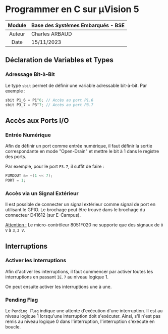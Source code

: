 # Programmer en C sur µVision 5

| Module | Base des Systèmes Embarqués - BSE |
|:------:|-----------------------------------|
| Auteur | Charles ARBAUD                    |
| Date   | 15/11/2023                        |

## Déclaration de Variables et Types
###  Adressage Bit-à-Bit
Le type `sbit` permet de définir une variable adressable bit-à-bit. Par exemple :
```C
sbit P1_6 = P1^6; // Accès au port P1.6
sbit P3_7 = P3^7; // Accès au port P3.7
```

## Accès aux Ports I/O
### Entrée Numérique
Afin de définir un port comme entrée numérique, il faut définir la sortie correspondante en mode "Open-Drain" et mettre le bit à 1 dans le registre des ports.

Par exemple, pour le port `P3.7`, il suffit de faire :
```C
P3MDOUT &= ~(1 << 7);
PORT = 1;
```

### Accès via un Signal Extérieur
Il est possible de connecter un signal extérieur comme signal de port en utilisant le GPIO. Le brochage peut être trouvé dans le brochage du connecteur D41612 (sur E-Campus).

<u>Attention :</u> Le micro-contrôleur 8051F020 ne supporte que des signaux de `0 V` à `3,3 V`.

## Interruptions
### Activer les Interruptions
Afin d'activer les interruptions, il faut commencer par activer toutes les interruptions en passant `IE.7` au niveau logique 1.

On peut ensuite activer les interruptions une à une.

### Pending Flag
Le `Pending Flag` indique une attente d'exécution d'une interruption. Il est au niveau logique 1 lorsqu'une interruption doit s'exécuter. Ainsi, s'il n'est pas remis au niveau logique 0 dans l'interruption, l'interruption s'exécute en boucle.
